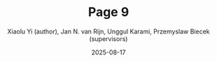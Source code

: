 ---
title: "Page 9"
cover: /ComicFairnessBlackbox/assets/book_figures/page9.png
author: Xiaolu Yi (author), Jan N. van Rijn, Unggul Karami, Przemyslaw Biecek (supervisors)
date: 2025-08-17
category: Jekyll
layout: page
---